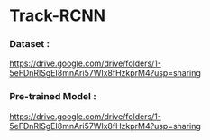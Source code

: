 # Track-RCNN

### Dataset :
https://drive.google.com/drive/folders/1-5eFDnRlSgEI8mnAri57WIx8fHzkprM4?usp=sharing

### Pre-trained Model :
https://drive.google.com/drive/folders/1-5eFDnRlSgEI8mnAri57WIx8fHzkprM4?usp=sharing
